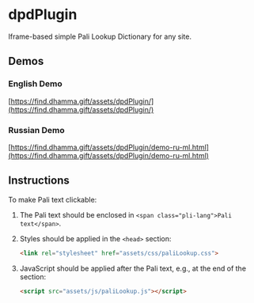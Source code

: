 # dpdPlugin

Iframe-based simple Pali Lookup Dictionary for any site.

## Demos

### English Demo
[https://find.dhamma.gift/assets/dpdPlugin/](https://find.dhamma.gift/assets/dpdPlugin/)

### Russian Demo
[https://find.dhamma.gift/assets/dpdPlugin/demo-ru-ml.html](https://find.dhamma.gift/assets/dpdPlugin/demo-ru-ml.html)

## Instructions

To make Pali text clickable:

1. The Pali text should be enclosed in `<span class="pli-lang">Pali text</span>`.
   
2. Styles should be applied in the `<head>` section:
   ```html
   <link rel="stylesheet" href="assets/css/paliLookup.css">

3. JavaScript should be applied after the Pali text, e.g., at the end of the <body> section:
   ```html
   <script src="assets/js/paliLookup.js"></script>

